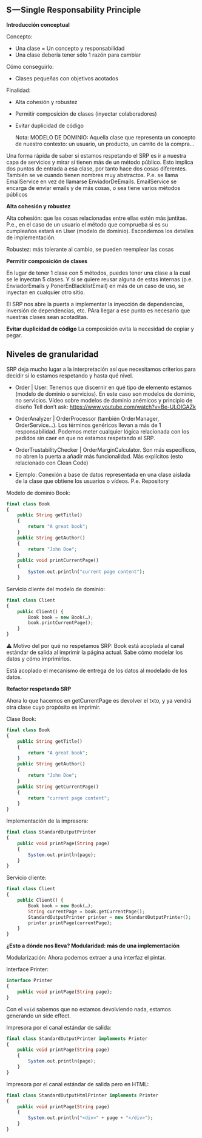 S — Single Responsability Principle
------------------------------------

**Introducción conceptual**

Concepto:
- Una clase = Un concepto y responsabilidad
- Una clase debería tener sólo 1 razón para cambiar

Cómo conseguirlo:
- Clases pequeñas con objetivos acotados

Finalidad:
- Alta cohesión y robustez
- Permitir composición de clases (inyectar colaboradores)
- Evitar duplicidad de código

    
    
    Nota: MODELO DE DOMINIO: Aquella clase que representa un concepto de nuestro contexto: un usuario, un producto, un carrito 
    de la compra...


Una forma rápida de saber si estamos respetando el SRP es ir a nuestra capa de servicios y mirar si tienen 
más de un método público. Esto implica dos puntos de entrada a esa clase, por tanto hace dos cosas diferentes.
También se ve cuando tienen nombres muy abstractos. P.e. se llama EmailService en vez de llamarse EnviadorDeEmails.
EmailService se encarga de enviar emails y de más cosas, o sea tiene varios métodos públicos


**Alta cohesión y robustez**

Alta cohesión: que las cosas relacionadas entre ellas estén más juntitas. P.e., en el caso de un usuario el método que comprueba si 
es su cumpleaños estará en User (modelo de dominio). Escondemos los detalles de implementación.

Robustez: más tolerante al cambio, se pueden reemplear las cosas

**Permitir composición de clases**

En lugar de tener 1 clase con 5 métodos, puedes tener una clase a la cual se le inyectan 5 clases. 
Y si se quiere reusar alguna de estas internas (p.e. EnviadorEmails y PonerEnBlacklistEmail) en más de un caso de uso, se inyectan 
en cualquier otro sitio.

El SRP nos abre la puerta a implementar la inyección de dependencias, inversión de dependencias, etc. PAra llegar a ese punto  es
necesario que nuestras clases sean acotaditas.

**Evitar duplicidad de código**
La composición evita la necesidad de copiar y pegar.

Niveles de granularidad
---
SRP deja mucho lugar a la interpretación así que necesitamos criterios para decidir si lo estamos respetando y hasta qué nivel.


- Order | User: Tenemos que discernir en qué tipo de elemento estamos (modelo de dominio o servicios). 
En este caso son modelos de dominio, no servicios. Vídeo sobre modelos de dominio anémicos y principio de diseño Tell don’t ask: https://www.youtube.com/watch?v=Be-ULOIGAZk

- OrderAnalyzer | OrderProcessor (también OrderManager, OrderService...). Los términos genéricos llevan a más de 1 responsabilidad. Podemos meter cualquier lógica relacionada
con los pedidos sin caer en que no estamos respetando el SRP. 

- OrderTrustabilityChecker | OrderMarginCalculator. Son más específicos, no abren la puerta a añadir más funcionalidad. Más explícitos (esto relacionado con Clean Code)

- Ejemplo: Conexión a base de datos representada en una clase aislada de la clase que obtiene los usuarios o vídeos. P.e. Repository


Modelo de dominio Book:

```php
final class Book
{
    public String getTitle()
    {
        return "A great book";
    }
    public String getAuthor()
    {
        return "John Doe";
    }
    public void printCurrentPage()
    { 
        System.out.println("current page content");
    }
```

Servicio cliente del modelo de dominio:

```php
final class Client
{
    public Client() {
        Book book = new Book(…);
        book.printCurrentPage();
    }
}
```

⚠️ Motivo del por qué no respetamos SRP: Book está acoplada al canal estándar de salida al imprimir la página actual. 
Sabe cómo modelar los datos y cómo imprimirlos.

Está acoplado el mecanismo de entrega de los datos al modelado de los datos.


**Refactor respetando SRP**

Ahora lo que hacemos en getCurrentPage es devolver el txto, y ya vendrá otra clase cuyo propósito es imprimir.

Clase Book:

```php
final class Book
{
    public String getTitle()
    {
        return "A great book";
    }
    public String getAuthor()
    {
        return "John Doe";
    }
    public String getCurrentPage()
    {
        return "current page content";
    }
}
```

Implementación de la impresora:

```php
final class StandardOutputPrinter
{
    public void printPage(String page)
    {
        System.out.println(page);
    }
}
```

Servicio cliente:

```php
final class Client
{
    public Client() {
        Book book = new Book(…);
        String currentPage = book.getCurrentPage();
        StandardOutputPrinter printer = new StandardOutputPrinter();
        printer.printPage(currentPage);
    }
}
```


**¿Esto a dónde nos lleva? Modularidad: más de una implementación**

Modularización: Ahora podemos extraer a una interfaz el pintar.

Interface Printer:

```php
interface Printer
{
    public void printPage(String page);
}
```
Con el `void` sabemos que no estamos devolviendo nada, estamos generando un side effect. 


Impresora por el canal estándar de salida:

```php
final class StandardOutputPrinter implements Printer
{
    public void printPage(String page)
    {
        System.out.println(page);
    }
}
```

Impresora por el canal estándar de salida pero en HTML:

```php
final class StandardOutputHtmlPrinter implements Printer
{
    public void printPage(String page)
    {
        System.out.println("<div>" + page + "</div>");
    }
}
```





